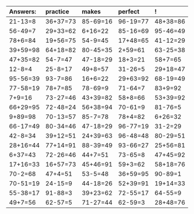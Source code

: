 | Answers: | practice | makes | perfect | ! |
| :--- | :--- | :--- | :--- | :--- |
| 21-13=8 | 36+37=73 | 85-69=16 | 96-19=77 | 48+38=86 | 
| 56-49=7 | 29+33=62 | 6+16=22 | 85-16=69 | 95-46=49 | 
| 78+6=84 | 19+56=75 | 54-9=45 | 17+48=65 | 41-12=29 | 
| 39+59=98 | 64+18=82 | 80-45=35 | 2+59=61 | 63-25=38 | 
| 47+35=82 | 54-7=47 | 47-18=29 | 18+3=21 | 58+7=65 | 
| 12-8=4 | 25-8=17 | 49+8=57 | 31-26=5 | 29+18=47 | 
| 95-56=39 | 93-7=86 | 16+6=22 | 29+63=92 | 68-19=49 | 
| 77-58=19 | 78+7=85 | 78-69=9 | 71-64=7 | 83+9=92 | 
| 7+9=16 | 73-27=46 | 43+39=82 | 58+8=66 | 53+39=92 | 
| 66+29=95 | 72-48=24 | 56+38=94 | 70-61=9 | 81-76=5 | 
| 9+89=98 | 70-13=57 | 85-7=78 | 78+4=82 | 6+26=32 | 
| 66-17=49 | 80-34=46 | 47-18=29 | 96-77=19 | 31-2=29 | 
| 42-8=34 | 39+12=51 | 24+39=63 | 96-48=48 | 80-29=51 | 
| 28+16=44 | 77+14=91 | 88-39=49 | 93-66=27 | 25+56=81 | 
| 6+37=43 | 72-26=46 | 44+7=51 | 73-65=8 | 47+45=92 | 
| 17+16=33 | 16+57=73 | 45+46=91 | 59+3=62 | 58+18=76 | 
| 70-2=68 | 47+4=51 | 53-5=48 | 36+59=95 | 90-89=1 | 
| 70-51=19 | 24-15=9 | 44-18=26 | 52+39=91 | 19+14=33 | 
| 55-38=17 | 91-88=3 | 39+23=62 | 72-55=17 | 64-55=9 | 
| 49+7=56 | 62-57=5 | 71-27=44 | 62-59=3 | 28+48=76 | 
